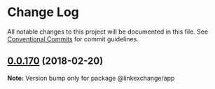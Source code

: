 # Change Log

All notable changes to this project will be documented in this file.
See [Conventional Commits](https://conventionalcommits.org) for commit guidelines.

<a name="0.0.170"></a>
## [0.0.170](https://github.com/Userfeeds/Apps/compare/v0.0.168...v0.0.170) (2018-02-20)





**Note:** Version bump only for package @linkexchange/app
